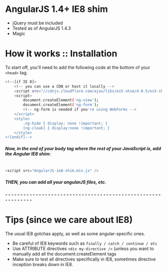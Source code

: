 # AngularJS 1.4+ IE8 shim 

  - jQuery must be included
  - Tested as of AngularJS 1.4.3
  - Magic

# How it works :: Installation
To start off, you'll need to add the following code at the bottom of your ```<head>``` tag.

```sh
<!--[if IE 8]>
    <!-- you can use a CDN or host it locally -->
    <script src="//cdnjs.cloudflare.com/ajax/libs/es5-shim/4.0.5/es5-shim.min.js"></script>
    <script>
        document.createElement('ng-view');
        document.createElement('ng-form');
        <!-- ng-form is needed if you're using WebForms -->
    </script>
    <style>
        .ng-hide { display: none !important; }
        [ng-cloak] { display:none !important; }
    </style>
<![endif]-->
```

##### Now, in the end of your body tag where the rest of your JavaScript is, add the Angular IE8 shim:
#
```js
<script src="AngularJS-ie8-shim.min.js" />
```

##### THEN, you can add all your angularJS files, etc.
##### - - - - - - - - - - - - - - - - - - - - - - - - - - - - - - - - - - - - - - - - - - - - - - - - - - - - - - - - - - - - 
##
##

# Tips (since we care about IE8)

The usual IE8 gotchas apply, as well as some angular-specific ones.

* Be careful of IE8 keywords such as ```finally / catch / continue / etc ```
* Use ATTRIBUTE directives ```<div my-directive />``` (unless you want to manually add all the document.createElement tags
* Make sure to test all directives specifically in IE8, sometimes directive inception breaks down in IE8.

